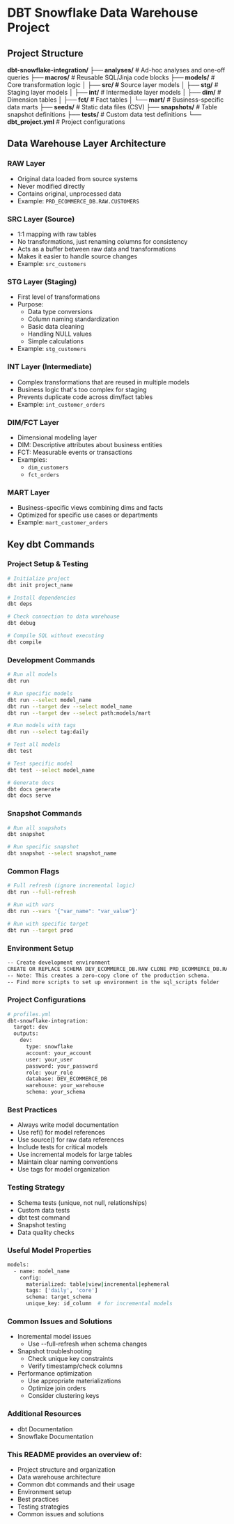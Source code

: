 # DBT Snowflake Data Warehouse Project

## Project Structure

**dbt-snowflake-integration/**
**├── analyses/**  # Ad-hoc analyses and one-off queries
**├── macros/** # Reusable SQL/Jinja code blocks
**├── models/** # Core transformation logic
**│ ├── src/ #** Source layer models
**│ ├── stg/** # Staging layer models
**│ ├── int/** # Intermediate layer models
**│ ├── dim/** # Dimension tables
**│ ├── fct/** # Fact tables
**│ └── mart/** # Business-specific data marts
**├── seeds/** # Static data files (CSV)
**├── snapshots/** # Table snapshot definitions
**├── tests/** # Custom data test definitions
**└── dbt_project.yml** # Project configurations


## Data Warehouse Layer Architecture

### RAW Layer
- Original data loaded from source systems
- Never modified directly
- Contains original, unprocessed data
- Example: `PRD_ECOMMERCE_DB.RAW.CUSTOMERS`

### SRC Layer (Source)
- 1:1 mapping with raw tables
- No transformations, just renaming columns for consistency
- Acts as a buffer between raw data and transformations
- Makes it easier to handle source changes
- Example: `src_customers`

### STG Layer (Staging)
- First level of transformations
- Purpose:
  - Data type conversions
  - Column naming standardization
  - Basic data cleaning
  - Handling NULL values
  - Simple calculations
- Example: `stg_customers`

### INT Layer (Intermediate)
- Complex transformations that are reused in multiple models
- Business logic that's too complex for staging
- Prevents duplicate code across dim/fact tables
- Example: `int_customer_orders`

### DIM/FCT Layer
- Dimensional modeling layer
- DIM: Descriptive attributes about business entities
- FCT: Measurable events or transactions
- Examples: 
  - `dim_customers`
  - `fct_orders`

### MART Layer
- Business-specific views combining dims and facts
- Optimized for specific use cases or departments
- Example: `mart_customer_orders`

## Key dbt Commands

### Project Setup & Testing
```bash
# Initialize project
dbt init project_name

# Install dependencies
dbt deps

# Check connection to data warehouse
dbt debug

# Compile SQL without executing
dbt compile
```

### Development Commands
```bash
# Run all models
dbt run

# Run specific models
dbt run --select model_name
dbt run --target dev --select model_name
dbt run --target dev --select path:models/mart

# Run models with tags
dbt run --select tag:daily

# Test all models
dbt test

# Test specific model
dbt test --select model_name

# Generate docs
dbt docs generate
dbt docs serve
```

### Snapshot Commands
```bash
# Run all snapshots
dbt snapshot

# Run specific snapshot
dbt snapshot --select snapshot_name
```

### Common Flags
```bash
# Full refresh (ignore incremental logic)
dbt run --full-refresh

# Run with vars
dbt run --vars '{"var_name": "var_value"}'

# Run with specific target
dbt run --target prod
```

### Environment Setup
```bash
-- Create development environment
CREATE OR REPLACE SCHEMA DEV_ECOMMERCE_DB.RAW CLONE PRD_ECOMMERCE_DB.RAW;
-- Note: This creates a zero-copy clone of the production schema.
-- Find more scripts to set up environment in the sql_scripts folder
```


### Project Configurations
```bash
# profiles.yml
dbt-snowflake-integration:
  target: dev
  outputs:
    dev:
      type: snowflake
      account: your_account
      user: your_user
      password: your_password
      role: your_role
      database: DEV_ECOMMERCE_DB
      warehouse: your_warehouse
      schema: your_schema
```

### Best Practices
- Always write model documentation
- Use ref() for model references
- Use source() for raw data references
- Include tests for critical models
- Use incremental models for large tables
- Maintain clear naming conventions
- Use tags for model organization

### Testing Strategy
- Schema tests (unique, not null, relationships)
- Custom data tests
- dbt test command
- Snapshot testing
- Data quality checks

### Useful Model Properties
```bash
models:
  - name: model_name
    config:
      materialized: table|view|incremental|ephemeral
      tags: ['daily', 'core']
      schema: target_schema
      unique_key: id_column  # for incremental models
```

### Common Issues and Solutions
- Incremental model issues
    - Use --full-refresh when schema changes
- Snapshot troubleshooting
    - Check unique key constraints
    - Verify timestamp/check columns
- Performance optimization
    - Use appropriate materializations
    - Optimize join orders
    - Consider clustering keys

### Additional Resources
- dbt Documentation
- Snowflake Documentation


### This README provides an  overview of:
- Project structure and organization
- Data warehouse architecture
- Common dbt commands and their usage
- Environment setup
- Best practices
- Testing strategies
- Common issues and solutions
